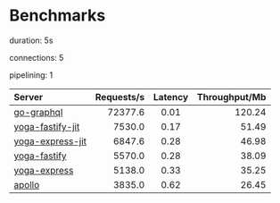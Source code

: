 # Benchmarks

duration: 5s

connections: 5

pipelining: 1


| Server                                                                                                            | Requests/s | Latency | Throughput/Mb |
| :--                                                                                                               | --:        | :-:     | --:           |
| [go-graphql](https://github.com/TheEdoRan/node-graphql-benchmarks/tree/main/benchmarks/go-graphql.js)             | 72377.6    | 0.01    | 120.24        |
| [yoga-fastify-jit](https://github.com/TheEdoRan/node-graphql-benchmarks/tree/main/benchmarks/yoga-fastify-jit.js) | 7530.0     | 0.17    | 51.49         |
| [yoga-express-jit](https://github.com/TheEdoRan/node-graphql-benchmarks/tree/main/benchmarks/yoga-express-jit.js) | 6847.6     | 0.28    | 46.98         |
| [yoga-fastify](https://github.com/TheEdoRan/node-graphql-benchmarks/tree/main/benchmarks/yoga-fastify.js)         | 5570.0     | 0.28    | 38.09         |
| [yoga-express](https://github.com/TheEdoRan/node-graphql-benchmarks/tree/main/benchmarks/yoga-express.js)         | 5138.0     | 0.33    | 35.25         |
| [apollo](https://github.com/TheEdoRan/node-graphql-benchmarks/tree/main/benchmarks/apollo.js)                     | 3835.0     | 0.62    | 26.45         |

